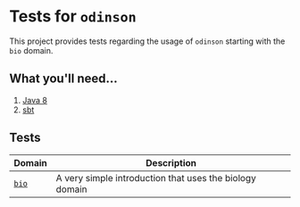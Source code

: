 # Tests for `odinson`

This project provides tests regarding the usage of `odinson` starting with the `bio` domain.

## What you'll need...
  1. [Java 8](http://www.oracle.com/technetwork/java/javase/downloads/jre8-downloads-2133155.html)
  2. [sbt](http://www.scala-sbt.org/release/tutorial/Setup.html)
  
  
## Tests

|__Domain__ | __Description__|
|--------|----------------|
|[`bio`](src/main/scala/tests/bio) | A very simple introduction that uses the biology domain |

